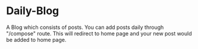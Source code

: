 # Daily-Blog
A Blog which consists of posts. You can add posts daily through "/compose" route. This will redirect to home page and your new post would be added to home page.
